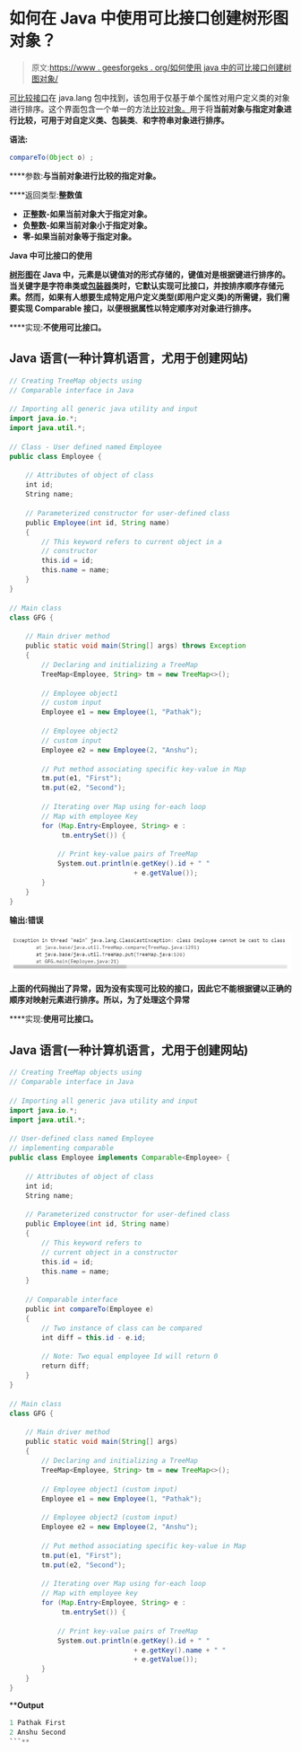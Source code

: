 # 如何在 Java 中使用可比接口创建树形图对象？

> 原文:[https://www . geesforgeks . org/如何使用 java 中的可比接口创建树图对象/](https://www.geeksforgeeks.org/how-to-create-treemap-objects-using-comparable-interface-in-java/)

[可比较接口](https://www.geeksforgeeks.org/comparable-vs-comparator-in-java/)在 java.lang 包中找到，该包用于仅基于单个属性对用户定义类的对象进行排序。这个界面包含一个单一的方法[比较对象。](https://www.geeksforgeeks.org/java-lang-string-compareto/)用于将**当前对象与指定对象进行比较，可用于对自定义类、包装类**、**和字符串对象进行排序。**

****语法:****

```java
compareTo(Object o) ;
```

****参数:**与当前对象进行比较的指定对象。**

****返回类型:**整数值**

*   **正整数-如果当前对象大于指定对象。**
*   **负整数-如果当前对象小于指定对象。**
*   **零-如果当前对象等于指定对象。**

****Java 中可比接口的使用****

**[树形图](https://www.geeksforgeeks.org/treemap-in-java/)在 Java 中，元素是以键值对的形式存储的，键值对是根据键进行排序的。当关键字是字符串类或[包装器](https://www.geeksforgeeks.org/wrapper-classes-java/)类时，它默认实现可比接口，并按排序顺序存储元素。然而，如果有人想要生成特定用户定义类型(即用户定义类)的所需键，我们需要实现 Comparable 接口，以便根据属性以特定顺序对对象进行排序。**

****实现:**不使用可比接口。**

## **Java 语言(一种计算机语言，尤用于创建网站)**

```java
// Creating TreeMap objects using
// Comparable interface in Java

// Importing all generic java utility and input
import java.io.*;
import java.util.*;

// Class - User defined named Employee
public class Employee {

    // Attributes of object of class
    int id;
    String name;

    // Parameterized constructor for user-defined class
    public Employee(int id, String name)
    {
        // This keyword refers to current object in a
        // constructor
        this.id = id;
        this.name = name;
    }
}

// Main class
class GFG {

    // Main driver method
    public static void main(String[] args) throws Exception
    {
        // Declaring and initializing a TreeMap
        TreeMap<Employee, String> tm = new TreeMap<>();

        // Employee object1
        // custom input
        Employee e1 = new Employee(1, "Pathak");

        // Employee object2
        // custom input
        Employee e2 = new Employee(2, "Anshu");

        // Put method associating specific key-value in Map
        tm.put(e1, "First");
        tm.put(e2, "Second");

        // Iterating over Map using for-each loop
        // Map with employee Key
        for (Map.Entry<Employee, String> e :
             tm.entrySet()) {

            // Print key-value pairs of TreeMap
            System.out.println(e.getKey().id + " "
                               + e.getValue());
        }
    }
}
```

****输出:错误****

**![](img/d278fc80b992ba80cea9143b2b03ec3e.png)**

**上面的代码抛出了异常，因为没有实现可比较的接口，因此它不能根据键以正确的顺序对映射元素进行排序。所以，为了处理这个异常**

****实现:**使用可比接口。**

## **Java 语言(一种计算机语言，尤用于创建网站)**

```java
// Creating TreeMap objects using
// Comparable interface in Java

// Importing all generic java utility and input
import java.io.*;
import java.util.*;

// User-defined class named Employee
// implementing comparable
public class Employee implements Comparable<Employee> {

    // Attributes of object of class
    int id;
    String name;

    // Parameterized constructor for user-defined class
    public Employee(int id, String name)
    {
        // This keyword refers to
        // current object in a constructor
        this.id = id;
        this.name = name;
    }

    // Comparable interface
    public int compareTo(Employee e)
    {
        // Two instance of class can be compared
        int diff = this.id - e.id;

        // Note: Two equal employee Id will return 0
        return diff;
    }
}

// Main class
class GFG {

    // Main driver method
    public static void main(String[] args)
    {
        // Declaring and initializing a TreeMap
        TreeMap<Employee, String> tm = new TreeMap<>();

        // Employee object1 (custom input)
        Employee e1 = new Employee(1, "Pathak");

        // Employee object2 (custom input)
        Employee e2 = new Employee(2, "Anshu");

        // Put method associating specific key-value in Map
        tm.put(e1, "First");
        tm.put(e2, "Second");

        // Iterating over Map using for-each loop
        // Map with employee key
        for (Map.Entry<Employee, String> e :
             tm.entrySet()) {

            // Print key-value pairs of TreeMap
            System.out.println(e.getKey().id + " "
                               + e.getKey().name + " "
                               + e.getValue());
        }
    }
}
```

****Output**

```java
1 Pathak First
2 Anshu Second
```**